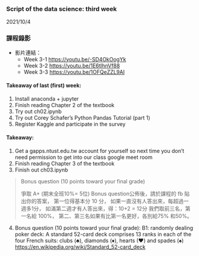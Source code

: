 ### Script of the data science: third week 
2021/10/4

### 課程錄影
* 影片連結： 
  * Week 3-1 https://youtu.be/-SD4OkOogYk
  * Week 3-2 https://youtu.be/1E6tlhnVf88
  * Week 3-3 https://youtu.be/1OFQeZZL9AI

#### Takeaway of last (first) week:
1.	Install anaconda + jupyter
2.	Finish reading Chapter 2 of the textbook
3.	Try out ch02.ipynb
4.	Try out Corey Schafer’s Python Pandas Tutorial (part 1)
5.	Register Kaggle and participate in the survey

#### Takeaway:
1.	Get a gapps.ntust.edu.tw account for yourself so next time you don’t need permission to get into our class google meet room
2.	Finish reading Chapter 3 of the textbook
3.	Finish out ch03.ipynb


> Bonus question (10 points toward your final grade)
> 
> 爭取 A+ (期末全班10%= 5位)
> Bonus question公佈後，請於課程的 fb 貼出你的答案，
> 第一位得基本分 10 分，
> 如果一直沒有人答出來，每超過一週多1分，
> 如滿第二週才有人答出來，得：10+2 = 12分
> 我們取前三名，第一名給 100%，
> 第二、第三名如果有比第一名更好，各別給75% 和50%。



4.	Bonus question (10 points toward your final grade): 
B1: randomly dealing poker deck:
A standard 52-card deck comprises 13 ranks in each of the four French suits: clubs (♣), diamonds (♦), hearts (♥) and spades (♠)
https://en.wikipedia.org/wiki/Standard_52-card_deck 


